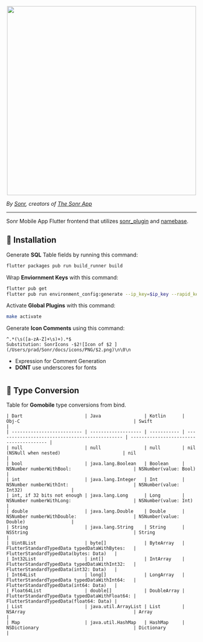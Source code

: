 <p align="center">
<img width="500" src="https://uploads-ssl.webflow.com/60e4b57e5960f8d0456720e7/60fbafc11d4e827c3ebc44ce_Github%20-%20App.png">
</p>

*By [Sonr](https://www.sonr.io), creators of [The Sonr App](https://www.twitter.com/TheSonrApp)*

---

Sonr Mobile App Flutter frontend that utilizes [sonr_plugin](https://github.com/sonr-io/plugin) and [namebase](https://github.com/sonr-io/namebase).

## 🔷 Installation

Generate **SQL** Table fields by running this command:
```bash
flutter packages pub run build_runner build
```

Wrap **Enviornment Keys** with this command:
```bash
flutter pub get
flutter pub run environment_config:generate --ip_key=$ip_key --rapid_key=$rapid_key --hs_key=$hs_key  --hs_secret=$hs_secret --storj_key=$storj_key --storj_root_password=$storj_root_password --sentry_dsn=$sentry_dsn --hub_key=$hub_key --hub_secret=$hub_secret --map_key=$map_key --map_secret=$map_secret`
```

Activate **Global Plugins** with this command:
``` bash
make activate
```

Generate **Icon Comments** using this command:
```PCRE (PHP < 7.3)
^.*(\s([a-zA-Z]+\s)+).*$
Substitution: SonrIcons -$2![Icon of $2 ](/Users/prad/Sonr/docs/icons/PNG/$2.png)\n\0\n
```
  * Expression for Comment Generation
  * **DONT** use underscores for fonts


#
## 🔷 Type Conversion
Table for **Gomobile** type conversions from bind.
```
| Dart                       | Java                | Kotlin      | Obj-C                                          | Swift                                   |
| -------------------------- | ------------------- | ----------- | ---------------------------------------------- | --------------------------------------- |
| null                       | null                | null        | nil (NSNull when nested)                       | nil                                     |
| bool                       | java.lang.Boolean   | Boolean     | NSNumber numberWithBool:                       | NSNumber(value: Bool)                   |
| int                        | java.lang.Integer   | Int         | NSNumber numberWithInt:                        | NSNumber(value: Int32)                  |
| int, if 32 bits not enough | java.lang.Long      | Long        | NSNumber numberWithLong:                       | NSNumber(value: Int)                    |
| double                     | java.lang.Double    | Double      | NSNumber numberWithDouble:                     | NSNumber(value: Double)                 |
| String                     | java.lang.String    | String      | NSString                                       | String                                  |
| Uint8List                  | byte[]              | ByteArray   | FlutterStandardTypedData typedDataWithBytes:   | FlutterStandardTypedData(bytes: Data)   |
| Int32List                  | int[]               | IntArray    | FlutterStandardTypedData typedDataWithInt32:   | FlutterStandardTypedData(int32: Data)   |
| Int64List                  | long[]              | LongArray   | FlutterStandardTypedData typedDataWithInt64:   | FlutterStandardTypedData(int64: Data)   |
| Float64List                | double[]            | DoubleArray | FlutterStandardTypedData typedDataWithFloat64: | FlutterStandardTypedData(float64: Data) |
| List                       | java.util.ArrayList | List        | NSArray                                        | Array                                   |
| Map                        | java.util.HashMap   | HashMap     | NSDictionary                                   | Dictionary                              |
